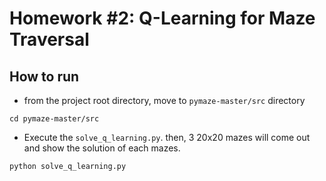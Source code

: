 # Homework #2: Q-Learning for Maze Traversal

## How to run

- from the project root directory, move to `pymaze-master/src` directory

```
cd pymaze-master/src
```

- Execute the `solve_q_learning.py`. then, 3 20x20 mazes will come out and show the solution of each mazes.

```
python solve_q_learning.py
```
